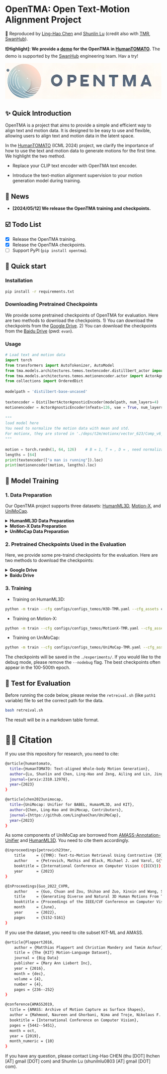 # OpenTMA: Open Text-Motion Alignment Project

🕺 Reproduced by [Ling-Hao Chen](https://lhchen.top/) and [Shunlin Lu](https://shunlinlu.github.io/) (credit also with [TMR](https://mathis.petrovich.fr/tmr/), [SwanHub](https://swanhub.co)). 

**❗️[Highlight]: We provide a [demo](https://swanhub.co/Evan/OpenTMR/demo) for the OpenTMA in [HumanTOMATO](https://github.com/IDEA-Research/HumanTOMATO).** The demo is supported by the [SwanHub](https://swanhub.co) engineering team. Hav a try! 

<p align="center">
  <img src="assets/logo.png"/>
</p>

## ✨ Quick Introduction


OpenTMA is a project that aims to provide a simple and efficient way to align text and motion data. It is designed to be easy to use and flexible, allowing users to align text and motion data in the latent space. 

In the [HumanTOMATO](https://lhchen.top/HumanTOMATO/) (ICML 2024) project, we clarify the importance of how to use the text and motion data to generate motions for the first time. We highlight the two method.

+ Replace your CLIP text encoder with OpenTMA text encoder.

+ Introduce the text-motion alignment supervision to your motion generation model during training. 

## 📢 News

+ **[2024/05/12] We release the OpenTMA training and checkpoints.**

## ☑️ Todo List

- [x] Release the OpenTMA training.
- [x] Release the OpenTMA checkpoints.
- [ ] Support PyPI (`pip install opentma`).

## 🚀 Quick start

### Installation

```bash
pip install -r requirements.txt
```


### Downloading Pretrained Checkpoints

We provide some pretrained checkpoints of OpenTMA for evaluation. Here are two methods to download the checkpoints. 1) You can download the checkpoints from the [Google Drive](https://drive.google.com/drive/folders/1QpwuabWIFpXRMMO4ioqRez3oyIhmHkQ5?usp=share_link). 2) You can download the checkpoints from the [Baidu Drive](https://pan.baidu.com/s/1N9P_2q5d2wUEmrVoPOPbZg?pwd=evan) (pwd: `evan`).



### Usage

```python
# Load text and motion data
import torch
from transformers import AutoTokenizer, AutoModel
from tma.models.architectures.temos.textencoder.distillbert_actor import DistilbertActorAgnosticEncoder
from tma.models.architectures.temos.motionencoder.actor import ActorAgnosticEncoder
from collections import OrderedDict

modelpath = 'distilbert-base-uncased'

textencoder = DistilbertActorAgnosticEncoder(modelpath, num_layers=4)
motionencoder = ActorAgnosticEncoder(nfeats=126, vae = True, num_layers=4)

"""
load model here
You need to normalize the motion data with mean and std.
For motionx, they are stored in './deps/t2m/motionx/vector_623/Comp_v6_KLD01/meta/*.npy'
"""

motion = torch.randn(1, 64, 126)    # B = 1, T = , D = , need normalization
lengths = [64]
print(textencoder(["a man is running"]).loc)
print(motionencoder(motion, lengths).loc)
```


## 🏃 Model Training

### 1. Data Preparation

Our OpenTMA project supports three datasets: [HumanML3D](https://github.com/EricGuo5513/HumanML3D?tab=readme-ov-file#how-to-obtain-the-data), [Motion-X](https://motionx.deepdataspace.com/), and [UniMoCap](https://github.com/LinghaoChan/UniMoCap). 

<details>
  <summary><b> HumanML3D Data Preparation </b></summary>

Please following the instructions in the [HumanML3D](https://github.com/EricGuo5513/HumanML3D?tab=readme-ov-file#how-to-obtain-the-data) repository to download and preprocess the data. The data should be stored in the `./datasets/humanml3d` folder. The path tree should look like this:

```
./OpenTMR/datasets/humanml3d/
├── all.txt
├── Mean.npy
├── new_joints/
├── new_joint_vecs/
├── Std.npy
├── test.txt
├── texts/
├── train.txt
├── train_val.txt
└── val.txt
```

</details>


<details>
  <summary><b> Motion-X Data Preparation </b></summary>

Please following the instructions in the [Motion-X](https://github.com/IDEA-Research/Motion-X?tab=readme-ov-file#-dataset-download) project. And then please follow the [HumanTOMATO](https://github.com/IDEA-Research/HumanTOMATO/tree/main/src/tomato_represenation) repository to preprocess the data into `tomatao` format. The data should be stored in the `./datasets/Motion-X` folder. The path tree should look like this:

```
./OpenTMR/datasets/Motion-X
├── mean_std
│   └── vector_623
│       ├── mean.npy
│       └── std.npy
├── motion_data
│   └── vector_623
│       ├── aist/       (subset_*/*.npy)
│       ├── animation/
│       ├── dance/
│       ├── EgoBody/
│       ├── fitness/
│       ├── game_motion/
│       ├── GRAB/
│       ├── HAA500/
│       ├── humanml/
│       ├── humman/
│       ├── idea400/
│       ├── kungfu/
│       ├── music/
│       └── perform/
├── split
│   ├── all.txt
│   ├── test.txt
│   ├── train.txt
│   └── val.txt
└── texts
    ├── semantic_texts
    │   ├── aist/       (subset_*/*.txt)
    │   ├── animation/
    │   ├── dance/
    │   ├── EgoBody/
    │   ├── fitness/
    │   ├── game_motion/
    │   ├── GRAB/
    │   ├── HAA500/
    │   ├── humanml/
    │   ├── humman/
    │   ├── idea400/
    │   ├── kungfu/
    │   ├── music/
    └───└── perform/
```

</details>


<details>
  <summary><b> UniMoCap Data Preparation </b></summary>

Please following the instructions in the [UniMoCap](https://github.com/LinghaoChan/UniMoCap) repository to download and preprocess the data (HumanML3D, BABEL, and KIT-ML). The data should be stored in the `./datasets/UniMocap` folder. The path tree should look like this:

```
./OpenTMR/datasets/UniMocap
├── all.txt
├── Mean.npy
├── new_joints/     (*.npy)
├── new_joint_vecs/ (*.npy)
├── Std.npy
├── test.txt
├── texts/          (*.txt)
├── train.txt
├── train_val.txt
└── val.txt
```

</details>



### 2. Pretrained Checkpoints Used in the Evaluation 

Here, we provide some pre-traind checkpoints for the evaluation. Here are two methods to download the checkpoints:


<details>
<summary><b> Google Drive</b></summary>


Download the checkpoints from the [Google Drive](https://drive.google.com/drive/folders/1aWpJH4KTXsWnxG5MciLHXPXGBS7vWXf7?usp=share_link) and put them in the `./deps` folder. Please unzip the checkpoints via the following command:
```
unzip *.zip
```
Finally, the path tree should look like this:

```
./deps
├── distilbert-base-uncased/
├── glove/
├── t2m/
└── transforms/
```

</details>


<details>
<summary><b> Baidu Drive</b></summary>


Download the checkpoints from the [Baidu Drive](https://pan.baidu.com/s/1SIwGDX2aDWTR4hLhUHrPlw?pwd=evan ) (pwd: `evan`) and put them in the `./deps` folder. Please unzip the checkpoints via the following command:
```
tar –xvf deps.tar
```
Finally, the path tree should look like this:

```
./deps
├── distilbert-base-uncased/
├── glove/
├── t2m/
└── transforms/
```

</details>



### 3. Training

+ Training on HumanML3D:

```bash
python -m train --cfg configs/configs_temos/H3D-TMR.yaml --cfg_assets configs/assets.yaml --nodebug
```

+ Training on Motion-X:

```bash
python -m train --cfg configs/configs_temos/MotionX-TMR.yaml --cfg_assets configs/assets.yaml --nodebug
```

+ Training on UniMoCap:

```bash
python -m train --cfg configs/configs_temos/UniMoCap-TMR.yaml --cfg_assets configs/assets.yaml --nodebug
```

The checkpoints will be saved in the `./experiments/`. If you would like to the debug mode, please remove the `--nodebug` flag. The best checkpoints often appear in the 100-500th epoch.


## 🧪 Test for Evaluation

Before running the code below, please revise the `retreival.sh` (like `path1` variable) file to set the correct path for the data. 

```bash
bash retreival.sh
```
The result will be in a markdown table format.

# 🤝🏼 Citation

If you use this repository for research, you need to cite:
```bash
@article{humantomato,
  title={HumanTOMATO: Text-aligned Whole-body Motion Generation},
  author={Lu, Shunlin and Chen, Ling-Hao and Zeng, Ailing and Lin, Jing and Zhang, Ruimao and Zhang, Lei and Shum, Heung-Yeung},
  journal={arxiv:2310.12978},
  year={2023}
}
```

```bash
@article{chen2023unimocap,
  title={UniMocap: Unifier for BABEL, HumanML3D, and KIT},
  author={Chen, Ling-Hao and UniMocap, Contributors},
  journal={https://github.com/LinghaoChan/UniMoCap},
  year={2023}
}
```
As some components of UniMoCap are borrowed from [AMASS-Annotation-Unifier](https://github.com/Mathux/AMASS-Annotation-Unifier) and [HumanML3D](https://github.com/EricGuo5513/HumanML3D). You need to cite them accordingly.

```bash
@inproceedings{petrovich23tmr,
    title     = {{TMR}: Text-to-Motion Retrieval Using Contrastive {3D} Human Motion Synthesis},
    author    = {Petrovich, Mathis and Black, Michael J. and Varol, G{\"u}l},
    booktitle = {International Conference on Computer Vision ({ICCV})},
    year      = {2023}
}
```

```bash
@InProceedings{Guo_2022_CVPR,
    author    = {Guo, Chuan and Zou, Shihao and Zuo, Xinxin and Wang, Sen and Ji, Wei and Li, Xingyu and Cheng, Li},
    title     = {Generating Diverse and Natural 3D Human Motions From Text},
    booktitle = {Proceedings of the IEEE/CVF Conference on Computer Vision and Pattern Recognition (CVPR)},
    month     = {June},
    year      = {2022},
    pages     = {5152-5161}
}
```

If you use the dataset, you need to cite subset KIT-ML and AMASS.

```bash
@article{Plappert2016,
    author = {Matthias Plappert and Christian Mandery and Tamim Asfour},
    title = {The {KIT} Motion-Language Dataset},
    journal = {Big Data}
    publisher = {Mary Ann Liebert Inc},
    year = {2016},
    month = {dec},
    volume = {4},
    number = {4},
    pages = {236--252}
}
```

```bash
@conference{AMASS2019,
  title = {AMASS: Archive of Motion Capture as Surface Shapes},
  author = {Mahmood, Naureen and Ghorbani, Nima and Troje, Nikolaus F. and Pons-Moll, Gerard and Black, Michael J.},
  booktitle = {International Conference on Computer Vision},
  pages = {5442--5451},
  month = oct,
  year = {2019},
  month_numeric = {10}
}
```

If you have any question, please contact Ling-Hao CHEN (thu [DOT] lhchen [AT] gmail [DOT] com) and Shunlin Lu (shunilnlu0803 [AT] gmail [DOT] com).

